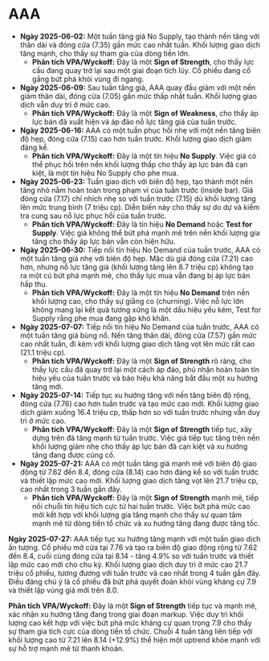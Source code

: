 # AAA

- **Ngày 2025-06-02:** Một tuần tăng giá No Supply, tạo thành nến tăng với thân dài và đóng cửa (7.35) gần mức cao nhất tuần. Khối lượng giao dịch tăng mạnh, cho thấy sự tham gia của dòng tiền lớn.
    - **Phân tích VPA/Wyckoff:** Đây là một **Sign of Strength**, cho thấy lực cầu đang quay trở lại sau một giai đoạn tích lũy. Cổ phiếu đang cố gắng bứt phá khỏi vùng đi ngang.
- **Ngày 2025-06-09:** Sau tuần tăng giá, AAA quay đầu giảm với một nến giảm thân dài, đóng cửa (7.05) gần mức thấp nhất tuần. Khối lượng giao dịch vẫn duy trì ở mức cao.
    - **Phân tích VPA/Wyckoff:** Đây là một **Sign of Weakness**, cho thấy áp lực bán đã xuất hiện và áp đảo nỗ lực tăng giá của tuần trước.
- **Ngày 2025-06-16:** AAA có một tuần phục hồi nhẹ với một nến tăng biên độ hẹp, đóng cửa (7.15) cao hơn tuần trước. Khối lượng giao dịch giảm đáng kể.
    - **Phân tích VPA/Wyckoff:** Đây là một tín hiệu **No Supply**. Việc giá có thể phục hồi trên nền khối lượng thấp cho thấy áp lực bán đã cạn kiệt, là một tín hiệu No Supply cho phe mua.
- **Ngày 2025-06-23:** Tuần giao dịch với biên độ hẹp, tạo thành một nến tăng nhỏ nằm hoàn toàn trong phạm vi của tuần trước (inside bar). Giá đóng cửa (7.17) chỉ nhích nhẹ so với tuần trước (7.15) dù khối lượng tăng lên mức trung bình (7 triệu cp). Diễn biến này cho thấy sự do dự và kiểm tra cung sau nỗ lực phục hồi của tuần trước.
    - **Phân tích VPA/Wyckoff:** Đây là tín hiệu **No Demand** hoặc **Test for Supply**. Việc giá không thể bứt phá mạnh mẽ trên nền khối lượng gia tăng cho thấy áp lực bán vẫn còn hiện hữu.
- **Ngày 2025-06-30:** Tiếp nối tín hiệu No Demand của tuần trước, AAA có một tuần tăng giá nhẹ với biên độ hẹp. Mặc dù giá đóng cửa (7.21) cao hơn, nhưng nỗ lực tăng giá (khối lượng tăng lên 8.7 triệu cp) không tạo ra một cú bứt phá mạnh mẽ, cho thấy lực mua vẫn đang bị áp lực bán hấp thụ.
    - **Phân tích VPA/Wyckoff:** Đây là một tín hiệu **No Demand** trên nền khối lượng cao, cho thấy sự giằng co (churning). Việc nỗ lực lớn không mang lại kết quả tương xứng là một dấu hiệu yếu kém, Test for Supply rằng phe mua đang gặp khó khăn.
- **Ngày 2025-07-07:** Tiếp nối tín hiệu No Demand của tuần trước, AAA có một tuần tăng giá bùng nổ. Nến tăng thân dài, đóng cửa (7.57) gần mức cao nhất tuần, đi kèm với khối lượng giao dịch tăng vọt lên mức rất cao (21.1 triệu cp).
    - **Phân tích VPA/Wyckoff:** Đây là một **Sign of Strength** rõ ràng, cho thấy lực cầu đã quay trở lại một cách áp đảo, phủ nhận hoàn toàn tín hiệu yếu của tuần trước và báo hiệu khả năng bắt đầu một xu hướng tăng mới.
- **Ngày 2025-07-14:** Tiếp tục xu hướng tăng với nến tăng biên độ rộng, đóng cửa (7.76) cao hơn tuần trước và tạo mức cao mới. Khối lượng giao dịch giảm xuống 16.4 triệu cp, thấp hơn so với tuần trước nhưng vẫn duy trì ở mức cao.
    - **Phân tích VPA/Wyckoff:** Đây là một **Sign of Strength** tiếp tục, xây dựng trên đà tăng mạnh từ tuần trước. Việc giá tiếp tục tăng trên nền khối lượng giảm nhẹ cho thấy áp lực bán đã cạn kiệt và xu hướng tăng đang được củng cố.
- **Ngày 2025-07-21:** AAA có một tuần tăng giá mạnh mẽ với biên độ giao động từ 7.62 đến 8.4, đóng cửa (8.14) cao hơn đáng kể so với tuần trước và thiết lập mức cao mới. Khối lượng giao dịch tăng vọt lên 21.7 triệu cp, cao nhất trong 3 tuần gần đây.
    - **Phân tích VPA/Wyckoff:** Đây là một **Sign of Strength** mạnh mẽ, tiếp nối chuỗi tín hiệu tích cực từ hai tuần trước. Việc bứt phá mức cao mới kết hợp với khối lượng gia tăng mạnh cho thấy sự quan tâm mạnh mẽ từ dòng tiền tổ chức và xu hướng tăng đang được tăng tốc.


**Ngày 2025-07-27:**
AAA tiếp tục xu hướng tăng mạnh với một tuần giao dịch ấn tượng. Cổ phiếu mở cửa tại 7.76 và tạo ra biên độ giao động rộng từ 7.62 đến 8.4, cuối cùng đóng cửa tại 8.14 - tăng 4.9% so với tuần trước và thiết lập mức cao mới cho chu kỳ. Khối lượng giao dịch duy trì ở mức cao 21.7 triệu cổ phiếu, tương đương với tuần trước và cao nhất trong 4 tuần gần đây. Điều đáng chú ý là cổ phiếu đã bứt phá quyết đoán khỏi vùng kháng cự 7.9 và thiết lập vùng giá mới trên 8.0.

**Phân tích VPA/Wyckoff:** Đây là một **Sign of Strength** tiếp tục và mạnh mẽ, xác nhận xu hướng tăng đang trong giai đoạn markup. Việc duy trì khối lượng cao kết hợp với việc bứt phá mức kháng cự quan trọng 7.9 cho thấy sự tham gia tích cực của dòng tiền tổ chức. Chuỗi 4 tuần tăng liên tiếp với khối lượng cao từ 7.21 lên 8.14 (+12.9%) thể hiện một uptrend khỏe mạnh với sự hỗ trợ mạnh mẽ từ thanh khoản.
